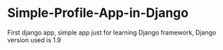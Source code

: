 # Simple-Profile-App-in-Django
First django app, simple app just for learning Django framework, Django version used is 1.9 
